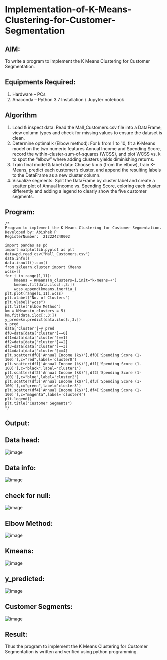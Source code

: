 # Implementation-of-K-Means-Clustering-for-Customer-Segmentation

## AIM:
To write a program to implement the K Means Clustering for Customer Segmentation.

## Equipments Required:
1. Hardware – PCs
2. Anaconda – Python 3.7 Installation / Jupyter notebook

## Algorithm
1. Load & inspect data: Read the Mall_Customers.csv file into a DataFrame, view column types and check for missing values to ensure the dataset is clean.
2. Determine optimal k (Elbow method): For k from 1 to 10, fit a K-Means model on the two numeric features Annual Income and Spending Score, record the within-cluster-sum-of-squares (WCSS), and plot WCSS vs. k to spot the “elbow” where adding clusters yields diminishing returns.
3. Train final model & label data: Choose k = 5 (from the elbow), train K-Means, predict each customer’s cluster, and append the resulting labels to the DataFrame as a new cluster column.
4. Visualize segments: Split the DataFrame by cluster label and create a scatter plot of Annual Income vs. Spending Score, coloring each cluster differently and adding a legend to clearly show the five customer segments.

## Program:
```
/*
Program to implement the K Means Clustering for Customer Segmentation.
Developed by: Abishek P
RegisterNumber:  212224240002

import pandas as pd
import matplotlib.pyplot as plt
data=pd.read_csv("Mall_Customers.csv")
data.info()
data.isnull().sum()
from sklearn.cluster import KMeans
wcss=[]
for i in range(1,11):
    kmeans = KMeans(n_clusters=i,init="k-means++")
    kmeans.fit(data.iloc[:,3:])
    wcss.append(kmeans.inertia_)
plt.plot(range(1,11),wcss)
plt.xlabel("No. of Clusters")
plt.ylabel("wcss")
plt.title("Elbow Method")
km = KMeans(n_clusters = 5)
km.fit(data.iloc[:,3:])
y_pred=km.predict(data.iloc[:,3:])
y_pred
data['cluster']=y_pred
df0=data[data['cluster']==0]
df1=data[data['cluster']==1]
df2=data[data['cluster']==2]
df3=data[data['cluster']==3]
df4=data[data['cluster']==4]
plt.scatter(df0['Annual Income (k$)'],df0['Spending Score (1-100)'],c="red",label='cluster0')
plt.scatter(df1['Annual Income (k$)'],df1['Spending Score (1-100)'],c="black",label='cluster1')
plt.scatter(df2['Annual Income (k$)'],df2['Spending Score (1-100)'],c="blue",label='cluster2')
plt.scatter(df3['Annual Income (k$)'],df3['Spending Score (1-100)'],c="green",label='cluster3')
plt.scatter(df4['Annual Income (k$)'],df4['Spending Score (1-100)'],c="magenta",label='cluster4')
plt.legend()
plt.title("Customer Segments")
*/
```

## Output:
## Data head:
![image](https://github.com/user-attachments/assets/88e10fdb-799a-4efe-ac2d-16576f8143f5)
## Data info:
![image](https://github.com/user-attachments/assets/d276da50-993d-40aa-a147-9de8212849b7)
## check for null:
![image](https://github.com/user-attachments/assets/bcee578c-ff94-4319-9bd5-a2947ce8b256)
## Elbow Method:
![image](https://github.com/user-attachments/assets/9c9c39df-96d6-4f1a-89e4-a8003c00e99d)
## Kmeans:
![image](https://github.com/user-attachments/assets/c6d90d04-7f2a-4517-ba26-539d8cf8c78e)
## y_predicted:
![image](https://github.com/user-attachments/assets/076d9bd7-21e7-435a-94e2-c8869228c728)
## Customer Segments:
![image](https://github.com/user-attachments/assets/9037b0c3-a760-4980-93f7-c79d616aa8d3)

## Result:
Thus the program to implement the K Means Clustering for Customer Segmentation is written and verified using python programming.
